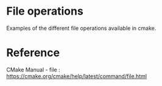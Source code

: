 # File operations
Examples of the different file operations available in cmake.

# Reference
CMake Manual - file :
https://cmake.org/cmake/help/latest/command/file.html